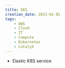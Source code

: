 ```yaml
---
title: EKS
creation_date: 2023-02-01
tags:
	- AWS
	- Cloud
	- IT
	- Compute
	- Kubernetes
	- CatalyX
---
```


- Elastic K8S service
